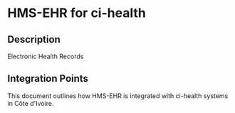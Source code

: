 # HMS-EHR for ci-health

## Description

Electronic Health Records

## Integration Points

This document outlines how HMS-EHR is integrated with ci-health systems in Côte d'Ivoire.
